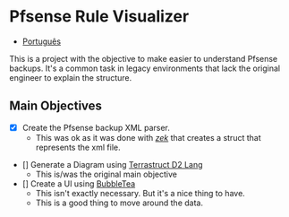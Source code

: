 # Pfsense Rule Visualizer

- [Português](docs/pt-br/README.md)

This is a project with the objective to make easier to understand Pfsense backups. It's a common task in legacy environments that lack the original engineer to explain the structure.

## Main Objectives
- [x] Create the Pfsense backup XML parser.
    - This was ok as it was done with [*zek*](https://github.com/miku/zek) that creates a struct that represents the xml file.
- [] Generate a Diagram using [Terrastruct D2 Lang](https://github.com/terrastruct/d2)
    - This is/was the original main objective
- [] Create a UI using [BubbleTea](https://github.com/charmbracelet/bubbletea)
    - This isn't exactly necessary. But it's a nice thing to have.
    - This is a good thing to move around the data.
